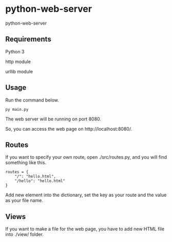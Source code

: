 # python-web-server

python-web-server

## Requirements

Python 3

http module

urllib module

## Usage

Run the command below.

```
py main.py
```

The web server will be running on port 8080.

So, you can access the web page on http://localhost:8080/.

## Routes

If you want to specify your own route, open ./src/routes.py, and you will find something like this.

```
routes = {
    "/": "hello.html",
    "/hello": "hello.html"
}
```

Add new element into the dictionary, set the key as your route and the value as your file name.

## Views

If you want to make a file for the web page, you have to add new HTML file into ./view/ folder.

